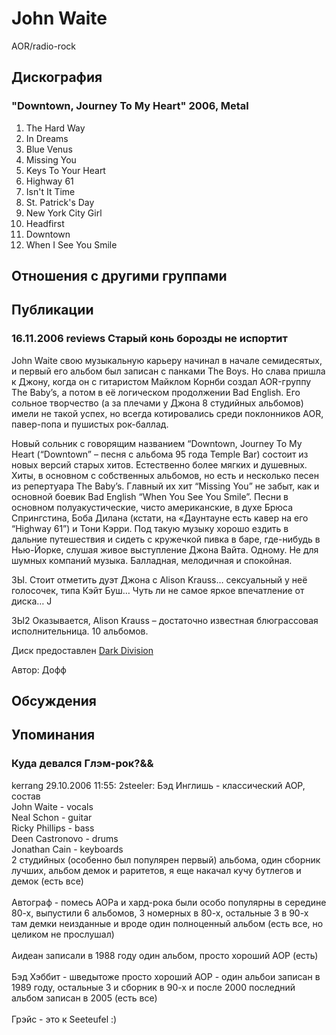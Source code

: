 # John Waite

AOR/radio-rock

## Дискография

### "Downtown, Journey To My Heart" 2006, Metal

1. The Hard Way 
2. In Dreams 
3. Blue Venus 
4. Missing You 
5. Keys To Your Heart 
6. Highway 61 
7. Isn't It Time 
8. St. Patrick's Day 
9. New York City Girl 
10. Headfirst 
11. Downtown 
12. When I See You Smile


## Отношения с другими группами


## Публикации

### 16.11.2006 reviews Старый конь борозды не испортит

<P>John Waite свою музыкальную карьеру начинал в начале семидесятых, и первый его альбом был записан с панками The Boys. Но слава пришла к Джону, когда он с гитаристом Майклом Корнби создал AOR-группу The Baby’s, а потом в её логическом продолжении Bad English. Его сольное творчество (а за плечами у Джона 8 студийных альбомов) имели не такой успех, но всегда котировались среди поклонников AOR, павер-попа и пушистых рок-баллад.</P>
<P>Новый сольник с говорящим названием “Downtown, Journey To My Heart (“Downtown” – песня с альбома 95 года Temple Bar) состоит из новых версий старых хитов. Естественно более мягких и душевных. Хиты, в основном с собственных альбомов, но есть и несколько песен из репертуара The Baby’s. Главный их хит “Missing You” не забыт, как и основной боевик Bad English “When You See You Smile”. Песни в основном полуакустические, чисто американские, в духе Брюса Спрингстина, Боба Дилана (кстати, на «Даунтауне есть кавер на его “Highway 61”) и Тони Кэрри. Под такую музыку хорошо ездить в дальние путешествия и сидеть с кружечкой пивка в баре, где-нибудь в Нью-Йорке, слушая живое выступление Джона Вайта. Одному. Не для шумных компаний музыка. Балладная, мелодичная и спокойная. </P>
<P>ЗЫ. Стоит отметить дуэт Джона с Alison Krauss… сексуальный у неё голосочек, типа Кэйт Буш… Чуть ли не самое яркое впечатление от диска… J</P>
<P>ЗЫ2 Оказывается, Alison Krauss – достаточно известная блюграссовая исполнительница. 10 альбомов.</P>
<P>Диск предоставлен <A href="http://www.darkdivision.ru/">Dark Division</A></P>
Автор: Дофф


## Обсуждения


## Упоминания

### Куда девался Глэм-рок?&&

kerrang 29.10.2006 11:55:
2steeler: Бэд Инглишь - классический АОР, состав<BR>John Waite - vocals<BR>Neal Schon - guitar<BR>Ricky Phillips - bass<BR>Deen Castronovo - drums<BR>Jonathan Cain - keyboards<BR>2 студийных (особенно был популярен первый) альбома, один сборник лучших, альбом демок и раритетов, я еще накачал кучу бутлегов и демок (есть все)<BR><BR>Автограф - помесь АОРа и хард-рока были особо популярны в середине 80-х, выпустили 6 альбомов, 3 номерных в 80-х, остальные 3 в 90-х там демки неизданные и вроде один полноценный альбом (есть все, но целиком не прослушал)<BR><BR>Аидеан записали в 1988 году один альбом, просто хороший АОР (есть)<BR><BR>Бэд Хэббит - шведытоже просто хороший АОР - один альбои записан в 1989 году, остальные 3 и сборник в 90-х и после 2000 последний альбом записан в 2005 (есть все)<BR><BR>Грэйс - это к Seeteufel :)

